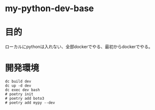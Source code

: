 my-python-dev-base
===

# 目的
ローカルにpythonは入れない、全部dockerでやる、最初からdockerでやる。

# 開発環境

```
dc build dev
dc up -d dev
dc exec dev bash
# poetry init
# poetry add boto3
# poetry add mypy --dev
